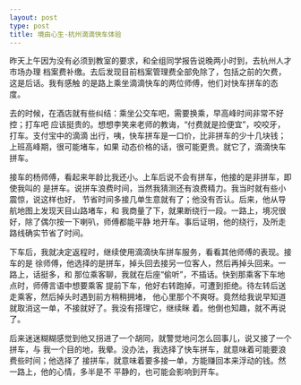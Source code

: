 ```yaml
---
layout: post
type: post
title: 境由心生-杭州滴滴快车体验
---
```



昨天上午因为没有必须到教室的要求，和全组同学报告说晚两小时到，去杭州人才市场办理
档案费补缴。去后发现目前档案管理费全部免除了，包括之前的欠费，这是后话。我有感触
的是路上乘坐滴滴快车的两位师傅，他们对快车拼车的态度。

去的时候，在酒店就有些纠结：乘坐公交车吧，需要换乘，早高峰时间非常不好控；打车吧
应该挺贵的。想想李笑来老师的教诲，“付费就是捡便宜”，咬咬牙，打车。支付宝中的滴滴
出行，咦，快车拼车是一口价，比非拼车的少十几块钱；上班高峰期，很可能堵车，如果
动态价格的话，很可能更贵。就它了，滴滴快车拼车。

接车的杨师傅，看起来年龄比我还小。上车后说不会有拼车，他接的是非拼车，即使我叫的
是拼车。说拼车浪费时间，当然我猜测还有浪费精力。我当时就有些小震惊，说这样也好，
节省时间多接几单生意就有了；他没有否认。后来，他从导航地图上发现天目山路堵车，和
我商量了下，就果断绕行一段。一路上，境况很好，除了偶尔按一下喇叭，师傅都能平静
地开车。事后证明，他的绕行，及所走路线确实节省了时间。

下车后，我就决定返程时，继续使用滴滴快车拼车服务，看看其他师傅的表现。接车的是
徐师傅，他选择的是拼车，掉头回去接另一位客人，然后再掉头回来。一路上，话挺多，和
那位乘客聊，我就在后座“偷听”，不插话。快到那乘客下车地点时，师傅言语中想要乘客
提前下车，他好右转跑掉，可遭到拒绝。待左转后送走乘客，然后掉头时遇到前方稍稍拥堵，
他心里那个不爽呀。竟然给我说早知道就取消这一单，不接就好了。我没有搭理它，继续眯
着。他倒也知趣，就不再说了。

后来迷迷糊糊感觉到他又拐进了一个胡同，就警觉地问怎么回事儿，说又接了一个拼车，与
我一个目的地，我晕。没办法，我选择了快车拼车，就意味着可能要浪费些时间；他选择了
接拼车，就意味着要多接一单，方能赚回本来浮动的钱。然一路上，他的心情，多半是不
平静的，也可能会影响到开车。
